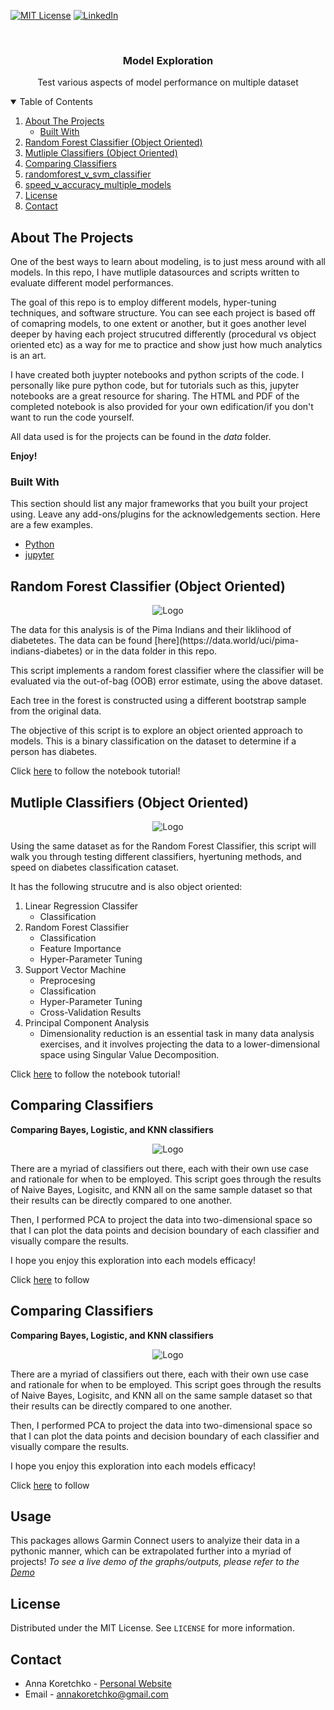 

<!--
*** Thanks for checking out the Best-README-Template. If you have a suggestion
*** that would make this better, please fork the repo and create a pull request
*** or simply open an issue with the tag "enhancement".
*** Thanks again! Now go create something AMAZING! :D
-->



<!-- PROJECT SHIELDS -->
<!--
*** I'm using markdown "reference style" links for readability.
*** Reference links are enclosed in brackets [ ] instead of parentheses ( ).
*** See the bottom of this document for the declaration of the reference variables
*** for contributors-url, forks-url, etc. This is an optional, concise syntax you may use.
*** https://www.markdownguide.org/basic-syntax/#reference-style-links
-->

[![MIT License][license-shield]][license-url]
[![LinkedIn][linkedin-shield]][linkedin-url]



<!-- PROJECT LOGO -->
<br />

<p align="center">

  <h3 align="center">Model Exploration</h3>

  <p align="center">
    Test various aspects of model performance on multiple dataset
  </p>
</p>



<!-- TABLE OF CONTENTS -->
<details open="open">
  <summary>Table of Contents</summary>
  <ol>
    <li>
      <a href="#about-the-project">About The Projects</a>
      <ul>
        <li><a href="#built-with">Built With</a></li>
      </ul>
    </li>
    <li><a href="#Random-Forest-Classifier-(Object-Oriented)">Random Forest Classifier (Object Oriented)</a></li>
    <li><a href="#built-with">Mutliple Classifiers (Object Oriented)</a></li>
    <li><a href="#Comparing-Classifiers">Comparing Classifiers</a></li>
    <li><a href="#built-with">randomforest_v_svm_classifier</a></li>
    <li><a href="#built-with">speed_v_accuracy_multiple_models</a></li>
    <li><a href="#license">License</a></li>
    <li><a href="#contact">Contact</a></li>
  </ol>
</details>






<!-- ABOUT THE PROJECT -->
## About The Projects

One of the best ways to learn about modeling, is to just mess around with all models. In this repo, I have mutliple datasources and scripts written to evaluate different model performances. 

The goal of this repo is to employ different models, hyper-tuning techniques, and software structure. You can see each project is based off of comapring models, to one extent or another, but it goes another level deeper by having each project strucutred differently (procedural vs object oriented etc) as a way for me to practice and show just how much analytics is an art. 


I have created both juypter notebooks and python scripts of the code. I personally like pure python code, but for tutorials such as this, jupyter notebooks are a great resource for sharing. The HTML and PDF of the completed notebook is also provided for your own edification/if you don't want to run the code yourself. 

All data used is for the projects can be found in the *data* folder. 

**Enjoy!**


### Built With

This section should list any major frameworks that you built your project using. Leave any add-ons/plugins for the acknowledgements section. Here are a few examples.
* [Python](https://www.python.org/)
* [jupyter](https://jupyter.org/)




<!-- The Projects-->
## Random Forest Classifier (Object Oriented)
<p align="center">
<img src="img/RandomForestClassifier(ObjectOriented).png" alt="Logo"> 
</p>
The data for this analysis is of the Pima Indians and their liklihood of diabetetes. The data can be found [here](https://data.world/uci/pima-indians-diabetes) or in the data folder in this repo. 

This script implements a random forest classifier where the classifier will be evaluated via the out-of-bag (OOB) error estimate, using the above dataset.

Each tree in the forest is constructed using a different bootstrap sample from the original data.

The objective of this script is to explore an object oriented approach to models. This is a binary classification on the dataset to determine if a person has diabetes. 

Click [here](https://github.com/annakoretchko/model-exploration/blob/master/RandomForestClassifier(ObjectOriented)/RandomForestClassifier(ObjectOriented).ipynb) to follow the notebook tutorial!


## Mutliple Classifiers (Object Oriented)
<p align="center">
<img src="img/MutlipleClassifiers(ObjectOriented).png" alt="Logo"> 
</p>
Using the same dataset as for the Random Forest Classifier, this script will walk you through testing different classifiers, hyertuning methods, and speed on diabetes classification cataset.

It has the following strucutre and is also object oriented:

1. Linear Regression Classifer
    * Classification
2. Random Forest Classifier
    * Classification
    * Feature Importance
    * Hyper-Parameter Tuning
3. Support Vector Machine
    * Preprocesing
    * Classification
    * Hyper-Parameter Tuning
    * Cross-Validation Results
4. Principal Component Analysis
    * Dimensionality reduction is an essential task in many data analysis exercises, and it involves projecting the data to a lower-dimensional space using Singular Value Decomposition.

Click [here](https://github.com/annakoretchko/model-exploration/blob/master/MutlipleClassifiers(ObjectOriented)/MutlipleClassifiers(ObjectOriented).ipynb) to follow the notebook tutorial!

## Comparing Classifiers

**Comparing Bayes, Logistic, and KNN classifiers**
<p align="center">
<img src="img/KNeighborsClassifier(n_neighbors=3).png" alt="Logo"> 
</p>

There are a myriad of classifiers out there, each with their own use case and rationale for when to be employed. This script goes through the results of Naive Bayes, Logisitc, and KNN all on the same sample dataset so that their results can be directly compared to one another.

Then, I performed PCA to project the data into two-dimensional space so that I can plot the data points and decision boundary of each classifier and visually compare the results.

I hope you enjoy this exploration into each models efficacy!

Click [here](https://github.com/annakoretchko/model-exploration/blob/master/comparing_classifiers/comparing_classifiers.ipynb) to follow 



## Comparing Classifiers

**Comparing Bayes, Logistic, and KNN classifiers**
<p align="center">
<img src="img/KNeighborsClassifier(n_neighbors=3).png" alt="Logo"> 
</p>

There are a myriad of classifiers out there, each with their own use case and rationale for when to be employed. This script goes through the results of Naive Bayes, Logisitc, and KNN all on the same sample dataset so that their results can be directly compared to one another.

Then, I performed PCA to project the data into two-dimensional space so that I can plot the data points and decision boundary of each classifier and visually compare the results.

I hope you enjoy this exploration into each models efficacy!

Click [here](**https://github.com/annakoretchko/model-exploration/blob/master/comparing_classifiers/comparing_classifiers.ipynb) to follow 

<!-- USAGE EXAMPLES -->
## Usage

This packages allows Garmin Connect users to analyize their data in a pythonic manner, which can be extrapolated further into a myriad of projects! 
_To see a live demo of the graphs/outputs, please refer to the [Demo](https://anna-koretchko.ue.r.appspot.com/garmin)_



<!-- LICENSE -->
## License

Distributed under the MIT License. See `LICENSE` for more information.



<!-- CONTACT -->
## Contact

* Anna Koretchko - [Personal Website](https://anna-koretchko.ue.r.appspot.com/index)
* Email - annakoretchko@gmail.com







<!-- MARKDOWN LINKS & IMAGES -->
<!-- https://www.markdownguide.org/basic-syntax/#reference-style-links -->
[contributors-shield]: https://img.shields.io/github/contributors/othneildrew/Best-README-Template.svg?style=for-the-badge
[contributors-url]: https://github.com/othneildrew/Best-README-Template/graphs/contributors
[forks-shield]: https://img.shields.io/github/forks/othneildrew/Best-README-Template.svg?style=for-the-badge
[forks-url]: https://github.com/othneildrew/Best-README-Template/network/members
[stars-shield]: https://img.shields.io/github/stars/othneildrew/Best-README-Template.svg?style=for-the-badge
[stars-url]: https://github.com/othneildrew/Best-README-Template/stargazers
[issues-shield]: https://img.shields.io/github/issues/othneildrew/Best-README-Template.svg?style=for-the-badge
[issues-url]: https://github.com/othneildrew/Best-README-Template/issues
[license-shield]: https://img.shields.io/github/license/othneildrew/Best-README-Template.svg?style=for-the-badge
[license-url]: https://github.com/annakoretchko/garmin_analysis/blob/master/LICENSE
[linkedin-shield]: https://img.shields.io/badge/-LinkedIn-black.svg?style=for-the-badge&logo=linkedin&colorB=555
[linkedin-url]: https://www.linkedin.com/in/anna-koretchko-1b5b0211a/
[product-screenshot]: images/screenshot.png

